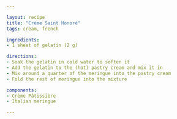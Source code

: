 ```yaml
---

layout: recipe
title: "Crème Saint Honoré"
tags: cream, french

ingredients:
- 1 sheet of gelatin (2 g)

directions:
- Soak the gelatin in cold water to soften it
- Add the gelatin to the (hot) pastry cream and mix it in
- Mix around a quarter of the meringue into the pastry cream
- Fold the rest of meringue into the mixture

components:
- Crème Pâtissière
- Italian meringue

---
```

